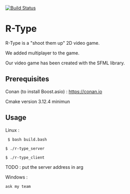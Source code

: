 
[![Build Status](https://travis-ci.com/NicolasKeita/R-type-video-game.svg?token=yCU9eZUj8esevSHWuiuJ&branch=master)](https://travis-ci.com/NicolasKeita/R-type-video-game)

# R-Type
R-Type is a "shoot them up" 2D video game.

We added multiplayer to the game.

Our video game has been created with the SFML library.

## Prerequisites

Conan (to install Boost.asio) : https://conan.io

Cmake version 3.12.4 minimun

## Usage

Linux :

``` $ bash build.bash```

 ```$ ./r-type_server```
 
 ```$ ./r-type_client```
 
 TODO : put the server address in arg
 

Windows :

``` ask my team ```
